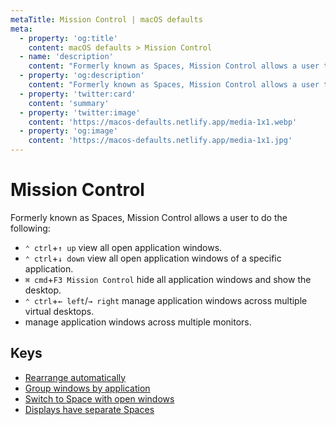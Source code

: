 ```yaml
---
metaTitle: Mission Control | macOS defaults
meta:
  - property: 'og:title'
    content: macOS defaults > Mission Control
  - name: 'description'
    content: "Formerly known as Spaces, Mission Control allows a user to do the following:\n\n- `⌃ ctrl`+`↑ up` view all open application windows.\n- `⌃ ctrl`+`↓ down` view all open application windows of a specific application.\n- `⌘ cmd`+`F3 Mission Control` hide all application windows and show the desktop.\n- `⌃ ctrl`+`← left`/`→ right` manage application windows across multiple virtual desktops.\n- manage application windows across multiple monitors.\n"
  - property: 'og:description'
    content: "Formerly known as Spaces, Mission Control allows a user to do the following:\n\n- `⌃ ctrl`+`↑ up` view all open application windows.\n- `⌃ ctrl`+`↓ down` view all open application windows of a specific application.\n- `⌘ cmd`+`F3 Mission Control` hide all application windows and show the desktop.\n- `⌃ ctrl`+`← left`/`→ right` manage application windows across multiple virtual desktops.\n- manage application windows across multiple monitors.\n"
  - property: 'twitter:card'
    content: 'summary'
  - property: 'twitter:image'
    content: 'https://macos-defaults.netlify.app/media-1x1.webp'
  - property: 'og:image'
    content: 'https://macos-defaults.netlify.app/media-1x1.jpg'
---
```


# Mission Control

Formerly known as Spaces, Mission Control allows a user to do the following:

- `⌃ ctrl`+`↑ up` view all open application windows.
- `⌃ ctrl`+`↓ down` view all open application windows of a specific application.
- `⌘ cmd`+`F3 Mission Control` hide all application windows and show the desktop.
- `⌃ ctrl`+`← left`/`→ right` manage application windows across multiple virtual desktops.
- manage application windows across multiple monitors.

## Keys

- [Rearrange automatically](./mru-spaces.md)
- [Group windows by application](./expose-group-apps.md)
- [Switch to Space with open windows](./applespacesswitchonactivate.md)
- [Displays have separate Spaces](./spans-displays.md)
